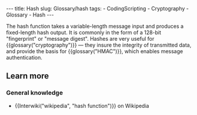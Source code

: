 --- title: Hash slug: Glossary/hash tags: - CodingScripting - Cryptography - Glossary - Hash ---

The hash function takes a variable-length message input and produces a fixed-length hash output. It is commonly in the form of a 128-bit "fingerprint" or "message digest". Hashes are very useful for {{glossary("cryptography")}} — they insure the integrity of transmitted data, and provide the basis for {{glossary("HMAC")}}, which enables message authentication.

## Learn more

### General knowledge

- {{Interwiki("wikipedia", "hash function")}} on Wikipedia
